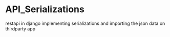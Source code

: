 # API_Serializations
restapi in django implementing serializations and importing the json data on thirdparty app
